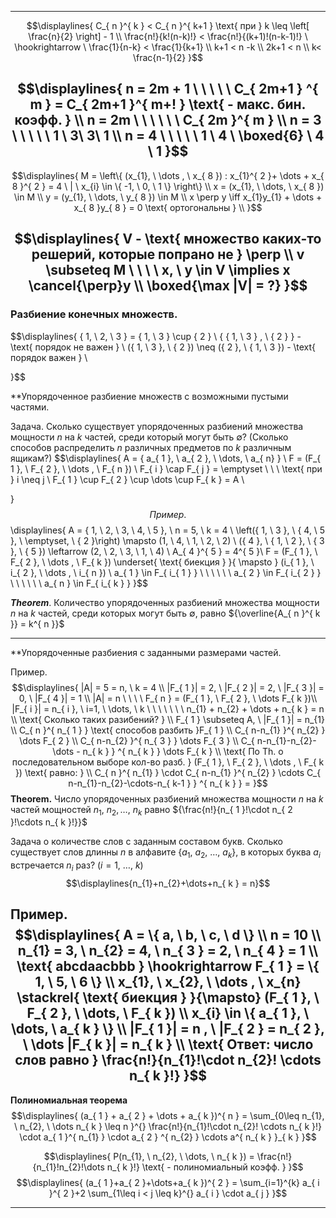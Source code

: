 
---
$$\displaylines{
C_{ n }^{ k } < C_{ n }^{ k+1 } \text{ при  } k \leq \left[ \frac{n}{2} \right] - 1 \\
\frac{n!}{k!(n-k)!} < \frac{n!}{(k+1)!(n-k-1)!} \  \hookrightarrow \ \frac{1}{n-k} < \frac{1}{k+1} \\
k+1 < n -k \\ 2k+1 < n \\ 
k< \frac{n-1}{2}
}$$

$$\displaylines{
n = 2m + 1 \ \ \ \ \ C_{ 2m+1 } ^{  m } = C_{ 2m+1 }^{ m+! } \text{  - макс. бин. коэфф. } \\
n = 2m \ \ \ \ \ \ C_{ 2m }^{ m } \\
n = 3 \ \ \ \ \ 1 \ 3\ 3\ 1 \\
n = 4 \ \ \ \ \  1 \ 4 \ \boxed{6} \ 4 \ 1
}$$
---
$$\displaylines{
M = \left\{ (x_{1}, \  \dots , \  x_{ 8 }) : x_{1}^{ 2 }+ \dots + x_{ 8 }^{ 2 } = 4 \ | \ x_{i} \in \{ -1, \  0, \ 1 \} \right\} \\
x = (x_{1}, \ \dots, \  x_{ 8 }) \in M \\
y = (y_{1}, \ \dots, \   y_{ 8 }) \in M \\
x \perp y \iff x_{1}y_{1} + \dots + x_{ 8 }y_{ 8 } = 0 \text{ ортогональны } \\
}$$

$$\displaylines{
V - \text{ множество каких-то решерий, которые попрано не } \perp \\
v \subseteq M \ \ \ \ x, \ y \in V \implies x \cancel{\perp}y \\
\boxed{\max |V| = ?}
}$$
---
### Разбиение конечных множеств.
$$\displaylines{
\{ 1, \ 2, \ 3 \} = \{ 1, \ 3 \} \cup \{ 2 \} \\
\{ \{ 1, \ 3 \} , \  \{ 2 \} \} - \text{ порядок не важен } \\
(\{ 1, \ 3 \}, \  \{ 2 \}) \neq (\{ 2 \}, \  \{ 1, \ 3 \}) - \text{ порядок важен } \\

}$$

**Упорядоченное разбиение множеств с возможными пустыми частями. 

Задача. Сколько существует упорядоченных разбиений множества мощности ${n}$ на ${k}$ частей, среди который могут быть ${\emptyset}$? (Сколько способов распределить ${n}$ различных предметов по ${k}$ различным ящикам?)
$$\displaylines{
A = \{ a_{ 1 }, \  a_{ 2 }, \  \dots, \  a_{ n} \} \\
F = (F_{ 1 }, \  F_{ 2 }, \  \dots , \  F_{ n }) \\
F_{ i } \cap F_{ j } = \emptyset \ \ \ \text{ при } i \neq j \\
F_{ 1 } \cup F_{ 2 } \cup \dots \cup F_{ k } = A \\

}$$
Пример. 
$$\displaylines{
A = \{ 1, \ 2, \ 3, \ 4, \ 5 \}, \  n = 5, \  k = 4 \\
\left(\{ 1, \ 3 \}, \ \{ 4, \ 5 \}, \ \emptyset, \ \{ 2 \}\right) \mapsto (1, \ 4, \ 1, \ 2, \ 2) \\
(\{ 4 \}, \  \{ 1, \ 2 \}, \  \{ 3 \}, \  \{ 5 \}) \leftarrow (2, \ 2, \ 3, \ 1, \ 4) \\
A_{ 4 }^{ 5 } = 4^{ 5 }\\
F = (F_{ 1 }, \ F_{ 2 }, \  \dots , \  F_{ k }) \underset{ \text{ биекция } }{ \mapsto } (i_{ 1 }, \  i_{ 2 }, \ \dots , \ i_{ n }) \\
a_{ 1 } \in F_{ i_{ 1 } } \ \ \ \ \ \ a_{ 2 } \in F_{ i_{ 2 } }  \ \ \ \ \ \ a_{ n } \in F_{ i_{ k } }
}$$

***Theorem***. Количество упорядоченных разбиений множества мощности ${n}$ на ${k}$ частей, среди которых могут быть ${\emptyset}$, равно ${\overline{A_{ n }^{ k }} = k^{ n }}$

---
**Упорядоченные разбиения с заданными размерами частей.

Пример. 
$$\displaylines{
|A| = 5 = n, \  k = 4 \\
|F_{ 1 }| = 2, \  |F_{ 2 }| = 2, \  |F_{ 3 }| = 0, \  |F_{ 4 }| = 1 \\
|A| = n \ \ \ \ F_{ n } = (F_{ 1 }, \ F_{ 2 }, \  \dots F_{ k })\\
|F_{ i }| = n_{ i }, \ i=1, \ \dots, \ k \ \ \ \ \ \ \ n_{1} + n_{2} + \dots + n_{ k } = n \\ \text{ Сколько таких разибений? } \\
F_{ 1 } \subseteq A, \  |F_{ 1 }| = n_{1} \\
C_{ n }^{ n_{ 1 } } \text{ способов разбить  }F_{ 1 } \\ 
C_{ n-n_{1} }^{ n_{2} } \dots F_{ 2 } \\
C_{ n-n_{2} }^{ n_{ 3 } } \dots F_{ 3 } \\
C_{ n-n_{1}-n_{2}- \dots - n_{ k }  } ^{ n_{ k } } \dots F_{ k } \\ 
\text{ По Th. о последовательном выборе  кол-во разб. } (F_{ 1 }, \ F_{ 2 }, \  \dots , \ F_{ k }) \text{ равно: } \\
C_{ n }^{ n_{1} } \cdot C_{ n-n_{1} }^{ n_{2} } \cdots C_{ n-n_{1}-n_{2}-\cdots-n_{ k-1 } } ^{ n_{ k } } = 
}$$**Theorem.** Число упорядоченных разбиений множества мощности ${n}$ на ${k}$ частей мощностей ${n_{1}, \ n_{2}, \dots, \ n_{ k }}$ равно ${\frac{n!}{n_{ 1 }!\cdot n_{ 2 }!\cdots n_{ k }!}}$


Задача о количестве слов с заданным составом букв. Сколько существует слов длинны ${n}$ в алфавите ${\{ a_{ 1 }, \ a_{ 2 }, \ \dots , \ a_{ k } \}}$, в которых буква ${a_{ i }}$ встречается ${n_{ i }}$ раз? ${(i = 1, \ \dots, \ k)}$
$$\displaylines{n_{1}+n_{2}+\dots+n_{ k } = n}$$


Пример. $$\displaylines{
A = \{ a, \ b, \ c, \ d \} \\
n = 10 \\
n_{1} = 3, \  n_{2} = 4, \ n_{ 3 } = 2, \  n_{ 4 } = 1 \\
\text{ abcdaacbbb } \hookrightarrow F_{ 1 } = \{ 1, \ 5, \ 6 \} \\
x_{1}, \ x_{2}, \ \dots , \  x_{n} \stackrel{ \text{ биекция } }{\mapsto} (F_{ 1 }, \  F_{ 2 }, \ \dots, \ F_{ k }) \\
x_{i} \in \{ a_{ 1 }, \ \dots, \  a_{ k } \} \\
|F_{ 1 }| = n , \ |F_{ 2 } = n_{ 2 }, \ \dots |F_{ k }| = n_{ k } \\
\text{ Ответ: число слов равно } \frac{n!}{n_{1}!\cdot n_{2}! \cdots n_{ k }!}
}$$
---
**Полиномиальная теорема**
$$\displaylines{
(a_{ 1 } + a_{ 2 } + \dots + a_{ k })^{ n } = \sum_{0\leq n_{1}, \ n_{2}, \  \dots n_{ k } \leq n }^{} \frac{n!}{n_{1}!\cdot n_{2}! \cdots n_{ k }!} \cdot a_{ 1 }^{ n_{1} } \cdot a_{ 2 } ^{  n_{2} } \cdots a^{ n_{ k } }_{ k } 
}$$

$$\displaylines{
P(n_{1}, \ n_{2}, \ \dots, \ n_{ k }) = \frac{n!}{n_{1}!n_{2}!\dots n_{ k }!} \text{ - полиномиальный коэфф. }
}$$
$$\displaylines{
(a_{ 1 }+a_{ 2 }+\dots+a_{ k })^{ 2 } = \sum_{i=1}^{k} a_{ i }^{ 2 }+2 \sum_{1\leq i < j \leq k}^{} a_{ i } \cdot a_{ j }
}$$

---
